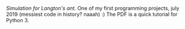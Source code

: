 *Simulation for Langton's ant.*
One of my first programming projects, july 2019 (messiest code in history? naaah) :)
The PDF is a quick tutorial for Python 3.

